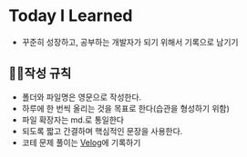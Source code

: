 # Today I Learned

- 꾸준히 성장하고, 공부하는 개발자가 되기 위해서 기록으로 남기기

## ✍🏻작성 규칙 
- 폴더와 파일명은 영문으로 작성한다.
- 하루에 한 번씩 올리는 것을 목표로 한다(습관을 형성하기 위함)
- 파일 확장자는 md.로 통일한다
- 되도록 짧고 간결하며 핵심적인 문장을 사용한다.
- 코테 문제 풀이는 [Velog](https://velog.io/@tnqls0911/posts)에 기록하기
